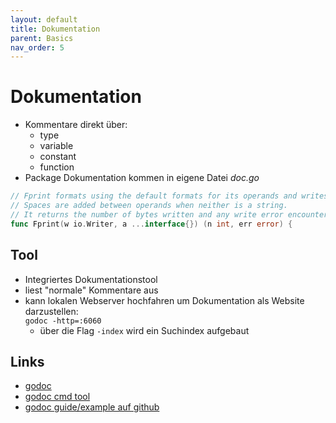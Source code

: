 ```yaml
---
layout: default
title: Dokumentation
parent: Basics
nav_order: 5
---
```


# Dokumentation

- Kommentare direkt über:
    - type
    - variable
    - constant 
    - function
- Package Dokumentation kommen in eigene Datei *doc.go*


```go
// Fprint formats using the default formats for its operands and writes to w.
// Spaces are added between operands when neither is a string.
// It returns the number of bytes written and any write error encountered.
func Fprint(w io.Writer, a ...interface{}) (n int, err error) {
```


## Tool
- Integriertes Dokumentationstool
- liest "normale" Kommentare aus
- kann lokalen Webserver hochfahren um Dokumentation als Website darzustellen:   
    `godoc -http=:6060`
    - über die Flag `-index` wird ein Suchindex aufgebaut

## Links
- [godoc](https://go.dev/blog/godoc)
- [godoc cmd tool](https://pkg.go.dev/golang.org/x/tools/cmd/godoc)
- [godoc guide/example auf github ](https://github.com/natefinch/godocgo)

